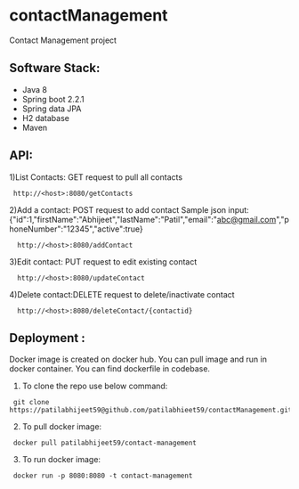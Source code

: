 # contactManagement
Contact Management project

## Software Stack:
  - Java 8
  - Spring boot 2.2.1
  - Spring data JPA
  - H2 database
  - Maven

## API:
  1)List Contacts: GET request to pull all contacts
   ```
    http://<host>:8080/getContacts
  ```
  2)Add a contact: POST request to add contact
  Sample json input:{"id":1,"firstName":"Abhijeet","lastName":"Patil","email":"abc@gmail.com","phoneNumber":"12345","active":true}
  ```
    http://<host>:8080/addContact
  ```  
  3)Edit contact: PUT request to edit existing contact
  ```
    http://<host>:8080/updateContact
  ```
  4)Delete contact:DELETE request to delete/inactivate contact
  ```
    http://<host>:8080/deleteContact/{contactid}
  ```
    
## Deployment :
   Docker image is created on docker hub. You can pull image and run in docker container. You can find dockerfile in codebase.
   
   1. To clone the repo use below command:
   ```
    git clone https://patilabhijeet59@github.com/patilabhieet59/contactManagement.git
   ```
   2. To pull docker image:
   ```
    docker pull patilabhijeet59/contact-management
   ```
   3. To run docker image:
   ```
    docker run -p 8080:8080 -t contact-management
   ```
